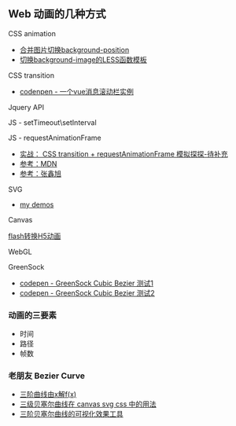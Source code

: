  Web 动画的几种方式
---------------

CSS animation

* [合并图片切换background-position](http://jhtmls.com/h5animation/)
* [切换background-image的LESS函数模板](http://codepen.io/dongxl/pen/RRzvqd)


CSS transition

* [codenpen - 一个vue消息滚动栏实例](http://codepen.io/dongxl/pen/ozKpra)


Jquery API

JS - setTimeout\setInterval

JS - requestAnimationFrame

* [实战： CSS transition + requestAnimationFrame 模拟探探-待补充]()
* [参考：MDN](https://developer.mozilla.org/zh-CN/docs/Web/API/Window/requestAnimationFrame)
* [参考：张鑫旭](http://www.zhangxinxu.com/wordpress/2013/09/css3-animation-requestanimationframe-tween-%E5%8A%A8%E7%94%BB%E7%AE%97%E6%B3%95/)


SVG

* [my demos](https://github.com/shawndxl/svg-demos)


Canvas


[flash转换H5动画](https://github.com/TencentOpen/Fanvas)


WebGL


GreenSock

* [codepen - GreenSock Cubic Bezier 测试1](http://codepen.io/dongxl/pen/GZyGdR)
* [codepen - GreenSock Cubic Bezier 测试2](http://codepen.io/dongxl/pen/YqawZZ)

### 动画的三要素

* 时间
* 路径
* 帧数


### 老朋友 Bezier Curve

* [三阶曲线由x解f(x)](http://codepen.io/dongxl/pen/redYZq)
* [三级贝塞尔曲线在 canvas svg css 中的用法](http://www.zhangxinxu.com/wordpress/2013/08/%E8%B4%9D%E5%A1%9E%E5%B0%94%E6%9B%B2%E7%BA%BF-cubic-bezier-css3%E5%8A%A8%E7%94%BB-svg-canvas/)
* [三阶贝塞尔曲线的可视化效果工具](http://cubic-bezier.com/)